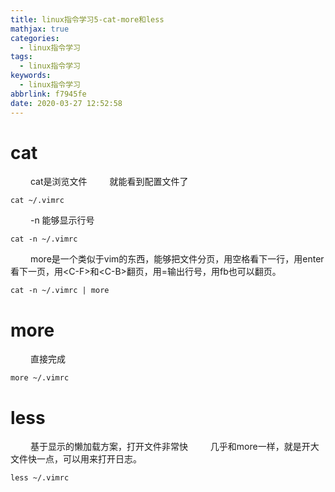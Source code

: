 ```yaml
---
title: linux指令学习5-cat-more和less
mathjax: true
categories:
  - linux指令学习
tags:
  - linux指令学习
keywords:
  - linux指令学习
abbrlink: f7945fe
date: 2020-03-27 12:52:58
---
```


# cat
&emsp;&emsp; cat是浏览文件
&emsp;&emsp; 就能看到配置文件了
```
cat ~/.vimrc
```
&emsp;&emsp; -n 能够显示行号
```
cat -n ~/.vimrc
```
&emsp;&emsp; more是一个类似于vim的东西，能够把文件分页，用空格看下一行，用enter看下一页，用&lt;C-F&gt;和&lt;C-B&gt;翻页，用=输出行号，用fb也可以翻页。
```
cat -n ~/.vimrc | more
```

<!---more-->
# more
&emsp;&emsp; 直接完成
```
more ~/.vimrc 
```

# less
&emsp;&emsp; 基于显示的懒加载方案，打开文件非常快
&emsp;&emsp; 几乎和more一样，就是开大文件快一点，可以用来打开日志。
```
less ~/.vimrc
```

